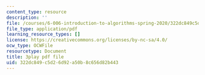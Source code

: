 ```yaml
---
content_type: resource
description: ''
file: /courses/6-006-introduction-to-algorithms-spring-2020/322dc849c5d26d92a50b8c656d82b443_l_A-ig1n8CM.pdf
file_type: application/pdf
learning_resource_types: []
license: https://creativecommons.org/licenses/by-nc-sa/4.0/
ocw_type: OCWFile
resourcetype: Document
title: 3play pdf file
uid: 322dc849-c5d2-6d92-a50b-8c656d82b443
---
```

